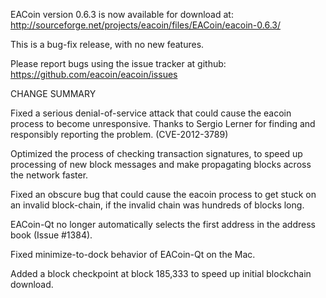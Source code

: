 EACoin version 0.6.3 is now available for download at:
  http://sourceforge.net/projects/eacoin/files/EACoin/eacoin-0.6.3/

This is a bug-fix release, with no new features.

Please report bugs using the issue tracker at github:
  https://github.com/eacoin/eacoin/issues

CHANGE SUMMARY

Fixed a serious denial-of-service attack that could cause the
eacoin process to become unresponsive. Thanks to Sergio Lerner
for finding and responsibly reporting the problem. (CVE-2012-3789)

Optimized the process of checking transaction signatures, to
speed up processing of new block messages and make propagating
blocks across the network faster.

Fixed an obscure bug that could cause the eacoin process to get
stuck on an invalid block-chain, if the invalid chain was
hundreds of blocks long.

EACoin-Qt no longer automatically selects the first address
in the address book (Issue #1384).

Fixed minimize-to-dock behavior of EACoin-Qt on the Mac.

Added a block checkpoint at block 185,333 to speed up initial
blockchain download.
